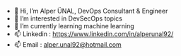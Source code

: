 - 👋 Hi, I’m Alper ÜNAL, DevOps Consultant & Engineer
- 👀 I’m interested in DevSecOps topics
- 🌱 I’m currently learning machine learning
- 📫 Linkedin : https://www.linkedin.com/in/alperunal92/ 
- 📫 Email    : alper.unal92@hotmail.com

<!---
alperunal92/alperunal92 is a ✨ special ✨ repository because its `README.md` (this file) appears on your GitHub profile.
You can click the Preview link to take a look at your changes.
--->
